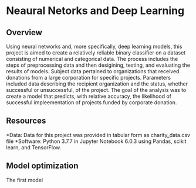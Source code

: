 # Neaural Netorks and Deep Learning

## Overview

Using neural networks and, more specifically, deep learning models, this project is aimed to create a relatively reliable binary classifier on a dataset consisting of numerical and categorical data. The process includes the steps of preprocessing data and then desigining, testing, and evaluating the results of models. Subject data pertained to organizations that received donations from a large corporation for specific projects. Parameters included data describing the recipient organization and the status, whether successful or unsuccessful, of the project. The goal of the analysis was to create a model that predicts, with relative accuracy, the likelihood of successful impleementation of projects funded by corporate donation.

## Resources

*Data: Data for this project was provided in tabular form as charity_data.csv file
*Software: Python 3.7.7 in Jupyter Notebook 6.0.3 using Pandas, scikit learn, and TensorFlow.

## Model optimization

The first model 

